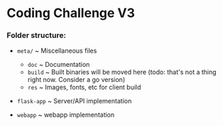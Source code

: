 # Coding Challenge V3

### Folder structure:
- `meta/` ~ Miscellaneous files
	- `doc` ~ Documentation
	- `build` ~ Built binaries will be moved here (todo: that's not a thing right now. Consider a go version)
	- `res` ~ Images, fonts, etc for client build


- `flask-app` ~ Server/API implementation
- `webapp` ~ webapp implementation